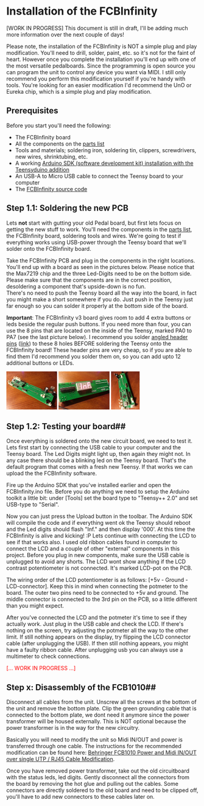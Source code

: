 # Installation of the FCBInfinity #

<p color="red">[WORK IN PROGRESS] This document is still in draft, I'll be adding much more information over the next couple of days!</p>

Please note, the installation of the FCBInfinity is NOT a simple plug and play modification. You'll need to drill, solder, paint, etc. so it's not for the faint of heart. However once you complete the installation you'll end up with one of the most versatile pedalboards. Since the programming is open source you can program the unit to control any device you want via MIDI. I still only recommend you perform this modification yourself if you're handy with tools. You're looking for an easier modification I'd recommend the UnO or Eureka chip, which is a simple plug and play modification.

## Prerequisites ##
Before you start you'll need the following:  
- The FCBInfinity board  
- All the components on the [parts list](https://github.com/mackatack/FCBInfinity/blob/master/Partlist.md)  
- Tools and materials; soldering iron, soldering tin, clippers, screwdrivers, new wires, shrinktubing, etc.  
- A working [Arduino SDK (software development kit) installation with the Teensyduino addition](http://www.pjrc.com/teensy/td_download.html)    
- An USB-A to Micro USB cable to connect the Teensy board to your computer  
- The [FCBInfinity source code](https://github.com/mackatack/FCBInfinity/tree/master/Teensyduino/fcbinfinity)  


## Step 1.1: Soldering the new PCB ##
Lets **not** start with gutting your old Pedal board, but first lets focus on getting the new stuff to work. You'll need the components in the [parts list](https://github.com/mackatack/FCBInfinity/blob/master/Partlist.md), the FCBInfinity board, soldering tools and wires. We're going to test if everything works using USB-power through the Teensy board that we'll solder onto the FCBInfinity board.  

Take the FCBInfinity PCB and plug in the components in the right locations. You'll end up with a board as seen in the pictures below. Please notice that the Max7219 chip and the three Led-Digits need to be on the bottom side. Please make sure that the components are in the correct position, desoldering a component that's upside-down is no fun.  
There's no need to push the Teensy board all the way into the board, in fact you might make a short somewhere if you do. Just push in the Teensy just far enough so you can solder it properly at the bottom side of the board.

**Important**: The FCBInfinity v3 board gives room to add 4 extra buttons or leds beside the regular push buttons. If you need more than four, you can use the 8 pins that are located on the inside of the Teensy, marked PA0 to PA7 (see the last picture below). I recommend you solder [angled header pins](http://www.conrad.nl/medias/global/ce/7000_7999/7300/7340/7341/734133_BB_00_FB.EPS_250.jpg) ([link](http://www.conrad.nl/ce/nl/product/734099/Male-connector-RM-254-haaks-Rastermaat-254-mm-Aantal-polen-2-x-4-Nominale-stroom-3-A-STL2-1470AGT-008U-MPE-Garry-1/0224620&ref=list)) to these 8 holes BEFORE soldering the Teensy onto the FCBInfinity board! These header pins are very cheap, so if you are able to find them I'd recommend you solder them on, so you can add upto 12 additional buttons or LEDs.
  
[<img src="resources/20120726_223457.jpg?raw=true" height=100/>](resources/20120726_223457.jpg)
[<img src="resources/20120726_224826.jpg?raw=true" height=100/>](resources/20120726_224826.jpg)
[<img src="resources/20120726_224902.jpg?raw=true" height=100/>](resources/20120726_224902.jpg)

## Step 1.2: Testing your board##
Once everything is soldered onto the new circuit board, we need to test it. Lets first start by connecting the USB cable to your computer and the Teensy board. The Led Digits might light up, then again they might not. In any case there should be a blinking led on the Teensy board. That's the default program that comes with a fresh new Teensy. If that works we can upload the the FCBInfinity software.  

Fire up the Arduino SDK that you've installed earlier and open the FCBInfinity.ino file. Before you do anything we need to setup the Arduino toolkit a little bit: under [Tools] set the board type to "Teensy++ 2.0" and set USB-type to "Serial".

Now you can just press the Upload button in the toolbar. The Arduino SDK will compile the code and if everything went ok the Teensy should reboot and the Led digits should flash "Inf." and then display '000'. At this time the FCBInfinity is alive and kicking! :P Lets continue with connecting the LCD to see if that works also. I used old ribbon cables found in computer to connect the LCD and a couple of other "external" components in this project. Before you plug in new components, make sure the USB cable is unplugged to avoid any shorts. The LCD wont show anything if the LCD contrast potentiometer is not connected. It's marked LCD-pot on the PCB.

The wiring order of the LCD potentiometer is as follows: [+5v - Ground - LCD-connector]. Keep this in mind when connecting the potmeter to the board. The outer two pins need to be connected to +5v and ground. The middle connector is connected to the 3rd pin on the PCB, so a little different than you might expect.

After you've connected the LCD and the potmeter it's time to see if they actually work. Just plug in the USB cable and check the LCD. If there's nothing on the screen, try adjusting the potmeter all the way to the other limit. If still nothing appears on the display, try flipping the LCD connector cable (after unplugging the USB). If then still nothing appears, you might have a faulty ribbon cable. After unplugging usb you can always use a multimeter to check connections.


<font color="red">[... WORK IN PROGRESS ...]</font>

## Step x: Disassembly of the FCB1010##
Disconnect all cables from the unit. Unscrew all the screws at the bottom of the unit and remove the bottom plate. Clip the green grounding cable that is connected to the bottom plate, we dont need it anymore since the power transformer will be housed externally. This is NOT optional because the power transformer is in the way for the new circuitry.

Basically you will need to modify the unit so Midi IN/OUT and power is transferred through one cable. The instructions for the recommended modification can be found here: [Behringer FCB1010 Power and Midi IN/OUT over single UTP / RJ45 Cable Modification](http://mackatackblog.wordpress.com/2012/06/15/behringer-fcb1010-power-and-midi-inout-over-single-utp-rj45-cable-modification/).

Once you have removed power transformer, take  out the old circuitboard with the status leds, led digits. Gently disconnect all the connectors from the board by removing the hot glue and pulling out the cables. Some connectors are directly soldered to the old board and need to be clipped off, you'll have to add new connectors to these cables later on.

